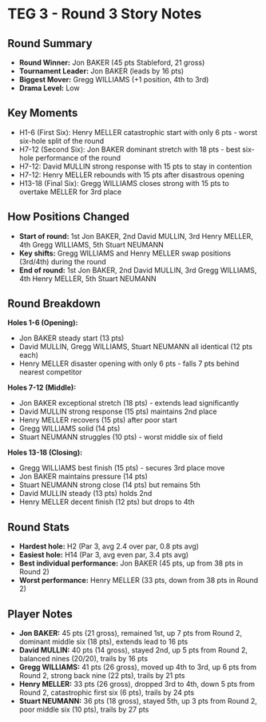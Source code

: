# TEG 3 - Round 3 Story Notes

## Round Summary
- **Round Winner:** Jon BAKER (45 pts Stableford, 21 gross)
- **Tournament Leader:** Jon BAKER (leads by 16 pts)
- **Biggest Mover:** Gregg WILLIAMS (+1 position, 4th to 3rd)
- **Drama Level:** Low

## Key Moments
- H1-6 (First Six): Henry MELLER catastrophic start with only 6 pts - worst six-hole split of the round
- H7-12 (Second Six): Jon BAKER dominant stretch with 18 pts - best six-hole performance of the round
- H7-12: David MULLIN strong response with 15 pts to stay in contention
- H7-12: Henry MELLER rebounds with 15 pts after disastrous opening
- H13-18 (Final Six): Gregg WILLIAMS closes strong with 15 pts to overtake MELLER for 3rd place

## How Positions Changed
- **Start of round:** 1st Jon BAKER, 2nd David MULLIN, 3rd Henry MELLER, 4th Gregg WILLIAMS, 5th Stuart NEUMANN
- **Key shifts:** Gregg WILLIAMS and Henry MELLER swap positions (3rd/4th) during the round
- **End of round:** 1st Jon BAKER, 2nd David MULLIN, 3rd Gregg WILLIAMS, 4th Henry MELLER, 5th Stuart NEUMANN

## Round Breakdown
**Holes 1-6 (Opening):**
- Jon BAKER steady start (13 pts)
- David MULLIN, Gregg WILLIAMS, Stuart NEUMANN all identical (12 pts each)
- Henry MELLER disaster opening with only 6 pts - falls 7 pts behind nearest competitor

**Holes 7-12 (Middle):**
- Jon BAKER exceptional stretch (18 pts) - extends lead significantly
- David MULLIN strong response (15 pts) maintains 2nd place
- Henry MELLER recovers (15 pts) after poor start
- Gregg WILLIAMS solid (14 pts)
- Stuart NEUMANN struggles (10 pts) - worst middle six of field

**Holes 13-18 (Closing):**
- Gregg WILLIAMS best finish (15 pts) - secures 3rd place move
- Jon BAKER maintains pressure (14 pts)
- Stuart NEUMANN strong close (14 pts) but remains 5th
- David MULLIN steady (13 pts) holds 2nd
- Henry MELLER decent finish (12 pts) but drops to 4th

## Round Stats
- **Hardest hole:** H2 (Par 3, avg 2.4 over par, 0.8 pts avg)
- **Easiest hole:** H14 (Par 3, avg even par, 3.4 pts avg)
- **Best individual performance:** Jon BAKER (45 pts, up from 38 pts in Round 2)
- **Worst performance:** Henry MELLER (33 pts, down from 38 pts in Round 2)

## Player Notes
- **Jon BAKER:** 45 pts (21 gross), remained 1st, up 7 pts from Round 2, dominant middle six (18 pts), extends lead to 16 pts
- **David MULLIN:** 40 pts (14 gross), stayed 2nd, up 5 pts from Round 2, balanced nines (20/20), trails by 16 pts
- **Gregg WILLIAMS:** 41 pts (26 gross), moved up 4th to 3rd, up 6 pts from Round 2, strong back nine (22 pts), trails by 21 pts
- **Henry MELLER:** 33 pts (26 gross), dropped 3rd to 4th, down 5 pts from Round 2, catastrophic first six (6 pts), trails by 24 pts
- **Stuart NEUMANN:** 36 pts (18 gross), stayed 5th, up 3 pts from Round 2, poor middle six (10 pts), trails by 27 pts


